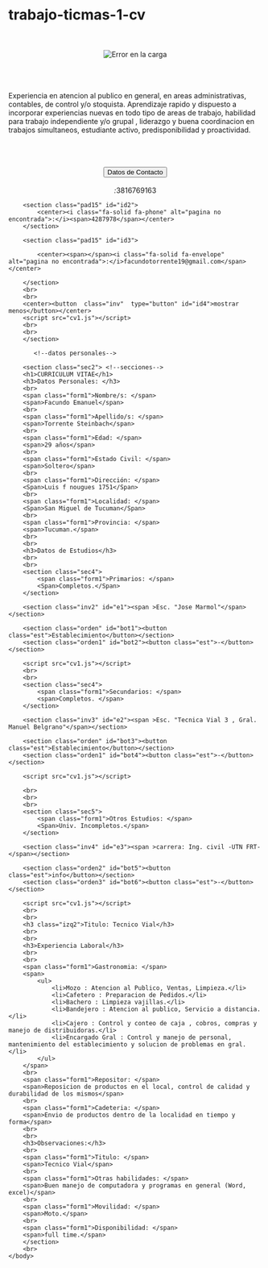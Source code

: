 # trabajo-ticmas-1-cv
<!DOCTYPE html>
<html lang="es">
<head>
    <meta charset="UTF-8">
    <meta http-equiv="X-UA-Compatible" content="IE=edge">
    <link rel="shortcut icon" href="https://i.ibb.co/rcQ1w13/solfeliz.jpg">
    <meta name="viewport" content="width=device-width, initial-scale=1.0">
    <title>Facundo Torrente(cv)</title>
    <link rel="stylesheet" type="text/css" href="esticv.css" />
    <script src="https://kit.fontawesome.com/f597eb26eb.js" crossorigin="anonymous"></script>

    

</head>
<body>
    <br>
    <br>
       <!--foto perfil-->
        <section class="sec3"> <!--seccion 1-->
        </section>
        <section class="sec1"> <!--seccion 2-->
        <center><img src="https://i.ibb.co/t8jkGpR/facu.jpg" class="foto" alt="Error en la carga" ></center>
        <br>
        <br>
        <br>
        <p>  Experiencia en atencion al publico en general, en areas administrativas, contables, de control y/o stoquista. Aprendizaje rapido y dispuesto a incorporar experiencias nuevas en todo tipo de areas de trabajo, habilidad para trabajo independiente y/o grupal , liderazgo y buena coordinacion en trabajos simultaneos, estudiante activo, predisponibilidad y proactividad. </p>
        <br>
        <br>
        <br>
        <!--boton-->
        <center><button type="submit" class="stbot" id="boton1">Datos de Contacto</button></center>
        <br>
        <section class="pad15" id="id1">
           <center><i class="fa-solid fa-mobile-retro" alt="pagina no encontrada" >:</i><span>3816769163</span></center> 
        </section>

        <section class="pad15" id="id2">
            <center><i class="fa-solid fa-phone" alt="pagina no encontrada">:</i><span>4287978</span></center>
        </section> 

        <section class="pad15" id="id3">
            
            <center><span></span><i class="fa-solid fa-envelope" alt="pagina no encontrada">:</i>facundotorrente19@gmail.com</span></center>
            
        </section>
        <br>
        <br>
        <center><button  class="inv"  type="button" id="id4">mostrar menos</button></center>
        <script src="cv1.js"></script>
        <br>
        <br>
        </section>

           <!--datos personales-->

        <section class="sec2"> <!--secciones-->
        <h1>CURRICULUM VITAE</h1>
        <h3>Datos Personales: </h3>
        <br>
        <span class="form1">Nombre/s: </span>
        <span>Facundo Emanuel</span>
        <br>
        <span class="form1">Apellido/s: </span>
        <span>Torrente Steinbach</span>
        <br>
        <span class="form1">Edad: </span>
        <span>29 años</span>
        <br>
        <span class="form1">Estado Civil: </span>
        <span>Soltero</span>
        <br>
        <span class="form1">Dirección: </span>
        <Span>Luis f nougues 1751</Span>
        <br>
        <span class="form1">Localidad: </span>
        <Span>San Miguel de Tucuman</Span>
        <br>
        <span class="form1">Provincia: </span>
        <span>Tucuman.</span> 
        <br>
        <br>
        <h3>Datos de Estudios</h3>
        <br>
        <br>
        <section class="sec4">
            <span class="form1">Primarios: </span>
            <Span>Completos.</Span>
        </section>
        
        <section class="inv2" id="e1"><span >Esc. "Jose Marmol"</span></section>
        
        <section class="orden" id="bot1"><button class="est">Establecimiento</button></section>
        <section class="orden1" id="bot2"><button class="est">-</button></section>
        
        <script src="cv1.js"></script>
        <br>
        <br>
        <section class="sec4">
            <span class="form1">Secundarios: </span>
            <span>Completos. </span>
        </section>
        
        <section class="inv3" id="e2"><span >Esc. "Tecnica Vial 3 , Gral. Manuel Belgrano"</span></section>
        
        <section class="orden" id="bot3"><button class="est">Establecimiento</button></section>
        <section class="orden1" id="bot4"><button class="est">-</button></section>
        
        <script src="cv1.js"></script>
        
        <br>
        <br>
        <br>
        <section class="sec5">
            <span class="form1">Otros Estudios: </span>
            <Span>Univ. Incompletos.</span>
        </section>

        <section class="inv4" id="e3"><span >carrera: Ing. civil -UTN FRT-</span></section>

        <section class="orden2" id="bot5"><button class="est">info</button></section>
        <section class="orden3" id="bot6"><button class="est">-</button></section>
        
        <script src="cv1.js"></script>
        <br>
        <br>
        <h3 class="izq2">Titulo: Tecnico Vial</h3>
        <br>
        <br>
        <h3>Experiencia Laboral</h3>
        <br>
        <br>
        <span class="form1">Gastronomia: </span>
        <span>
            <ul>
                <li>Mozo : Atencion al Publico, Ventas, Limpieza.</li>
                <li>Cafetero : Preparacion de Pedidos.</li>
                <li>Bachero : Limpieza vajillas.</li>
                <li>Bandejero : Atencion al publico, Servicio a distancia.</li>
                <li>Cajero : Control y conteo de caja , cobros, compras y manejo de distribuidoras.</li>
                <li>Encargado Gral : Control y manejo de personal, mantenimiento del establecimiento y solucion de problemas en gral.</li>
            </ul>
        </span>
        <br>
        <span class="form1">Repositor: </span>
        <span>Reposicion de productos en el local, control de calidad y durabilidad de los mismos</span>
        <br>
        <span class="form1">Cadeteria: </span>
        <span>Envio de productos dentro de la localidad en tiempo y forma</span>
        <br>
        <br>
        <h3>Observaciones:</h3> 
        <br>
        <span class="form1">Titulo: </span>
        <span>Tecnico Vial</span> 
        <br>
        <span class="form1">Otras habilidades: </span>
        <span>Buen manejo de computadora y programas en general (Word, excel)</span>
        <br>
        <span class="form1">Movilidad: </span>
        <span>Moto.</span>
        <br>
        <span class="form1">Disponibilidad: </span>
        <span>full time.</span>
        </section>
        <br>
    </body>
</html>
